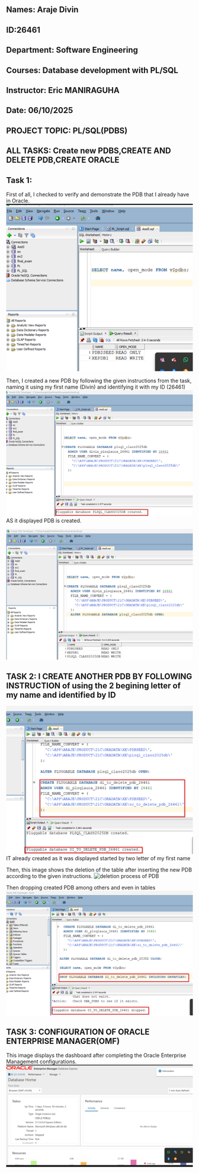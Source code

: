 ## Names: Araje Divin
## ID:26461
## Department: Software Engineering
## Courses: Database development with PL/SQL
 ## Instructor: Eric MANIRAGUHA
## Date: 06/10/2025
## PROJECT TOPIC: PL/SQL(PDBS)


## ALL TASKS: Create new PDBS,CREATE AND DELETE PDB,CREATE ORACLE 

## Task 1: 

First of all, I checked to verify and demonstrate the PDB that I already have in Oracle.
![Verification and Demonstration of Existing PDB](./image/task1.1.png)

Then, I created a new PDB by following the given instructions from the task, naming it using my first name (Divin) and identifying it with my ID (26461)
![NEW CREATED PDB](./image/task1.2.png) AS it displayed PDB is created.


![table of all PDB WE HAVE ](./image/Task1.3.png)

## TASK 2:  I CREATE ANOTHER PDB BY FOLLOWING INSTRUCTION of using the 2 begining letter of my name and identified by ID

![ANOTHER NEW PDB](./image/PDB_delete_created.png) IT already created as it was displayed started by two letter of my first name

Then, this image shows the deletion of the table after inserting the new PDB according to the given instructions.
![deletion  process of PDB](./image/)

Then dropping  created PDB among others and even in tables
![Erasing(dropping PDB IN Tables)](./image/drop_delete_PDB.png)

## TASK 3: CONFIGURATION OF  ORACLE ENTERPRISE MANAGER(OMF)
This image displays the dashboard after completing the Oracle Enterprise Management configurations.
![ORACLE ENTERPRISE MANAGEMENT  CONFIGURATIONS](./image/task3.png)







